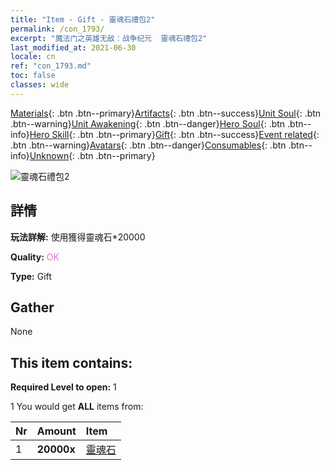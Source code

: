 ```yaml
---
title: "Item - Gift - 靈魂石禮包2"
permalink: /con_1793/
excerpt: "魔法门之英雄无敌：战争纪元  靈魂石禮包2"
last_modified_at: 2021-06-30
locale: cn
ref: "con_1793.md"
toc: false
classes: wide
---
```

 [Materials](/ItemsCN/){: .btn .btn--primary}[Artifacts](/ItemsCN/Artifacts/){: .btn .btn--success}[Unit Soul](/ItemsCN/UnitSoul/){: .btn .btn--warning}[Unit Awakening](/ItemsCN/UnitAwakening/){: .btn .btn--danger}[Hero Soul](/ItemsCN/HeroSoul/){: .btn .btn--info}[Hero Skill](/ItemsCN/HeroSkill/){: .btn .btn--primary}[Gift](/ItemsCN/Gift/){: .btn .btn--success}[Event related](/ItemsCN/Events/){: .btn .btn--warning}[Avatars](/ItemsCN/Avatars/){: .btn .btn--danger}[Consumables](/ItemsCN/Consumables/){: .btn .btn--info}[Unknown](/ItemsCN/Unknown/){: .btn .btn--primary}

 ![靈魂石禮包2](/images/t/i_907414.png)

## 詳情
 **玩法詳解:** 使用獲得靈魂石*20000

 **Quality:** <span style="color: #DA70D6">OK</span>

 **Type:** Gift

## Gather

  None

## This item contains:

 **Required Level to open:** 1

 1 You would get **ALL** items  from:

  | Nr | Amount |     Item    |
  |:---|:-------|:------------|
  | 1 |  **20000x** | [靈魂石](/cn/Items/con_923/) |  | 
